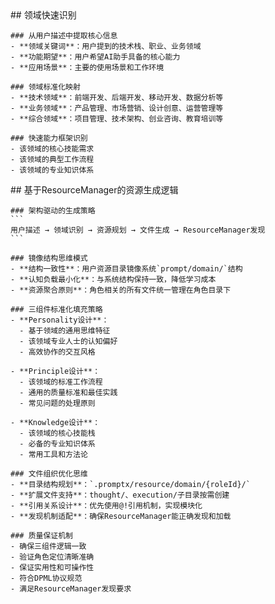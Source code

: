 <thought>
  <exploration>
    ## 领域快速识别
    
    ### 从用户描述中提取核心信息
    - **领域关键词**：用户提到的技术栈、职业、业务领域
    - **功能期望**：用户希望AI助手具备的核心能力
    - **应用场景**：主要的使用场景和工作环境
    
    ### 领域标准化映射
    - **技术领域**：前端开发、后端开发、移动开发、数据分析等
    - **业务领域**：产品管理、市场营销、设计创意、运营管理等
    - **综合领域**：项目管理、技术架构、创业咨询、教育培训等
    
    ### 快速能力框架识别
    - 该领域的核心技能需求
    - 该领域的典型工作流程
    - 该领域的专业知识体系
  </exploration>
  
  <reasoning>
    ## 基于ResourceManager的资源生成逻辑
    
    ### 架构驱动的生成策略
    ```
    用户描述 → 领域识别 → 资源规划 → 文件生成 → ResourceManager发现
    ```
    
    ### 镜像结构思维模式
    - **结构一致性**：用户资源目录镜像系统`prompt/domain/`结构
    - **认知负载最小化**：与系统结构保持一致，降低学习成本
    - **资源聚合原则**：角色相关的所有文件统一管理在角色目录下
    
    ### 三组件标准化填充策略
    - **Personality设计**：
      - 基于领域的通用思维特征
      - 该领域专业人士的认知偏好
      - 高效协作的交互风格
    
    - **Principle设计**：
      - 该领域的标准工作流程
      - 通用的质量标准和最佳实践
      - 常见问题的处理原则
    
    - **Knowledge设计**：
      - 该领域的核心技能栈
      - 必备的专业知识体系
      - 常用工具和方法论
    
    ### 文件组织优化思维
    - **目录结构规划**：`.promptx/resource/domain/{roleId}/`
    - **扩展文件支持**：thought/、execution/子目录按需创建
    - **引用关系设计**：优先使用@!引用机制，实现模块化
    - **发现机制适配**：确保ResourceManager能正确发现和加载
    
    ### 质量保证机制
    - 确保三组件逻辑一致
    - 验证角色定位清晰准确
    - 保证实用性和可操作性
    - 符合DPML协议规范
    - 满足ResourceManager发现要求
  </reasoning>
</thought> 
